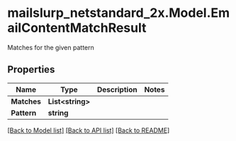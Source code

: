 # mailslurp_netstandard_2x.Model.EmailContentMatchResult
Matches for the given pattern

## Properties

Name | Type | Description | Notes
------------ | ------------- | ------------- | -------------
**Matches** | **List&lt;string&gt;** |  | 
**Pattern** | **string** |  | 

[[Back to Model list]](../README#documentation-for-models) [[Back to API list]](../README#documentation-for-api-endpoints) [[Back to README]](../README)

